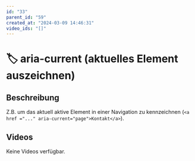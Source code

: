 ```yaml
---
id: "33"
parent_id: "59"
created_at: "2024-03-09 14:46:31"
video_ids: "[]"
---
```


# 🏷️ aria-current (aktuelles Element auszeichnen)

## Beschreibung

Z.B. um das aktuell aktive Element in einer Navigation zu kennzeichnen (`<a href ="..." aria-current="page">Kontakt</a>`).

## Videos

Keine Videos verfügbar.
